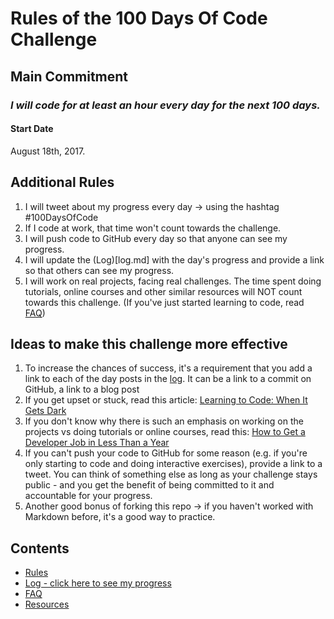 # Rules of the 100 Days Of Code Challenge

## Main Commitment
### *I will code for at least an hour every day for the next 100 days.*

#### Start Date
August 18th, 2017.

## Additional Rules
1. I will tweet about my progress every day -> using the hashtag #100DaysOfCode
2. If I code at work, that time won't count towards the challenge.
3. I will push code to GitHub every day so that anyone can see my progress.
4. I will update the (Log)[log.md] with the day's progress and provide a link so that others can see my progress.
5. I will work on real projects, facing real challenges. The time spent doing tutorials, online courses and other similar resources will NOT count towards this challenge. (If you've just started learning to code, read [FAQ](FAQ.md))


## Ideas to make this challenge more effective
1. To increase the chances of success, it's a requirement that you add a link to each of the day posts in the [log](log.md). It can be a link to a commit on GitHub, a link to a blog post
2. If you get upset or stuck, read this article: [Learning to Code: When It Gets Dark](https://medium.freecodecamp.com/learning-to-code-when-it-gets-dark-e485edfb58fd)
3. If you don't know why there is such an emphasis on working on the projects vs doing tutorials or online courses, read this: [How to Get a Developer Job in Less Than a Year](https://medium.freecodecamp.com/how-to-get-a-developer-job-in-less-than-a-year-c27bbfe71645)
4. If you can't push your code to GitHub for some reason (e.g. if you're only starting to code and doing interactive exercises), provide a link to a tweet. You can think of something else as long as your challenge stays public - and you get the benefit of being committed to it and accountable for your progress.
5. Another good bonus of forking this repo -> if you haven't worked with Markdown before, it's a good way to practice.

## Contents
* [Rules](rules.md)
* [Log - click here to see my progress](log.md)
* [FAQ](FAQ.md)
* [Resources](resources.md)
